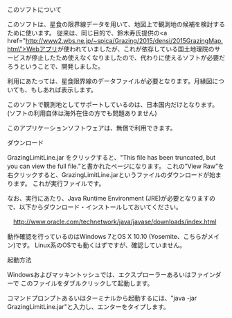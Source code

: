 このソフトについて

このソフトは、星食の限界線データを用いて、地図上で観測地の候補を検討するために使います。
従来は、同じ目的で、鈴木寿氏提供の<a href=\"http://www2.wbs.ne.jp/~spica/Grazing/2015/densi/2015GrazingMap.htm\">Webアプリ</a>が使われていましたが、これが依存している国土地理院のサービスが停止したため使えなくなりましたので、代わりに使えるソフトが必要だろうということで、開発しました。

利用にあたっては、星食限界線のデータファイルが必要となります。月縁図についても、もしあれば表示します。

このソフトで観測地としてサポートしているのは、日本国内だけとなります。(ソフトの利用自体は海外在住の方でも問題ありません)

このアプリケーションソフトウェアは、無償で利用できます。

ダウンロード

GrazingLimitLine.jar をクリックすると、"This file has been truncated, but you can view the full file.”と書かれたページになります。
これの”View Raw”を右クリックすると、GrazingLimitLine.jarというファイルのダウンロードが始まります。
これが実行ファイルです。

なお、実行にあたり、Java Runtime Environment (JRE)が必要となりますので、以下からダウンロード・インストールしておいてください。

　http://www.oracle.com/technetwork/java/javase/downloads/index.html

動作確認を行っているのはWindows 7とOS X 10.10 (Yosemite、こちらがメイン)です。
Linux系のOSでも動くはずですが、確認していません。

起動方法

 Windowsおよびマッキントッシュでは、エクスプローラーあるいはファインダーで
このファイルをダブルクリックして起動します。

コマンドプロンプトあるいはターミナルから起動するには、"java -jar GrazingLimitLine.jar"と入力し、エンターをタイプします。

